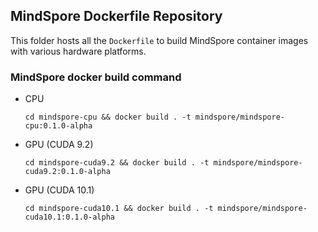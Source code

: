 ## MindSpore Dockerfile Repository

This folder hosts all the `Dockerfile` to build MindSpore container images with various hardware platforms.

### MindSpore docker build command

* CPU

    ```
    cd mindspore-cpu && docker build . -t mindspore/mindspore-cpu:0.1.0-alpha
    ```

* GPU (CUDA 9.2)

    ```
    cd mindspore-cuda9.2 && docker build . -t mindspore/mindspore-cuda9.2:0.1.0-alpha
    ```

* GPU (CUDA 10.1)

    ```
    cd mindspore-cuda10.1 && docker build . -t mindspore/mindspore-cuda10.1:0.1.0-alpha
    ```

